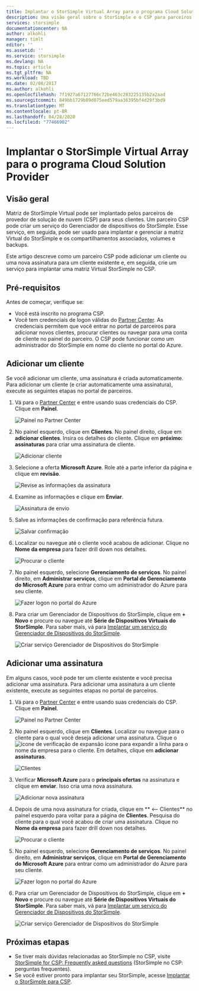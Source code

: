 ```yaml
---
title: Implantar o StorSimple Virtual Array para o programa Cloud Solution Provider
description: Uma visão geral sobre o StorSimple e o CSP para parceiros do StorSimple.
services: storsimple
documentationcenter: NA
author: alkohli
manager: timlt
editor: ''
ms.assetid: ''
ms.service: storsimple
ms.devlang: NA
ms.topic: article
ms.tgt_pltfrm: NA
ms.workload: TBD
ms.date: 02/08/2017
ms.author: alkohli
ms.openlocfilehash: 7f1927a67127766c72be463c283225135b2a2aad
ms.sourcegitcommit: 849bb1729b89d075eed579aa36395bf4d29f3bd9
ms.translationtype: MT
ms.contentlocale: pt-BR
ms.lasthandoff: 04/28/2020
ms.locfileid: "77466902"
---
```

# <a name="deploy-storsimple-virtual-array-for-cloud-solution-provider-program"></a>Implantar o StorSimple Virtual Array para o programa Cloud Solution Provider

## <a name="overview"></a>Visão geral

Matriz de StorSimple Virtual pode ser implantado pelos parceiros de provedor de solução de nuvem (CSP) para seus clientes. Um parceiro CSP pode criar um serviço do Gerenciador de dispositivos do StorSimple. Esse serviço, em seguida, pode ser usado para implantar e gerenciar a matriz Virtual do StorSimple e os compartilhamentos associados, volumes e backups.

Este artigo descreve como um parceiro CSP pode adicionar um cliente ou uma nova assinatura para um cliente existente e, em seguida, crie um serviço para implantar uma matriz Virtual StorSimple no CSP.

## <a name="prerequisites"></a>Pré-requisitos

Antes de começar, verifique se:

- Você está inscrito no programa CSP.
- Você tem credenciais de logon válidas do [Partner Center](https://partnercenter.microsoft.com/). As credenciais permitem que você entrar no portal de parceiros para adicionar novos clientes, procurar clientes ou navegar para uma conta de cliente no painel do parceiro. O CSP pode funcionar como um administrador do StorSimple em nome do cliente no portal do Azure.
                             
## <a name="add-a-customer"></a>Adicionar um cliente

Se você adicionar um cliente, uma assinatura é criada automaticamente. Para adicionar um cliente (e criar automaticamente uma assinatura), execute as seguintes etapas no portal de parceiros.

1. Vá para o [Partner Center](https://partnercenter.microsoft.com/) e entre usando suas credenciais do CSP. Clique em **Painel**.

     ![Painel no Partner Center](./media/storsimple-partner-csp-deploy/image1.png)
                              
2. No painel esquerdo, clique em **Clientes**. No painel direito, clique em **adicionar clientes**. Insira os detalhes do cliente. Clique em **próximo: assinaturas** para criar uma assinatura de cliente.

    ![Adicionar cliente](./media/storsimple-partner-csp-deploy/image2.png)

3.  Selecione a oferta **Microsoft Azure**. Role até a parte inferior da página e clique em **revisão**.

    ![Revise as informações da assinatura](./media/storsimple-partner-csp-deploy/image3.png)
                              
4. Examine as informações e clique em **Enviar**.

    ![Assinatura de envio](./media/storsimple-partner-csp-deploy/image4.png)

5. Salve as informações de confirmação para referência futura.

    ![Salvar confirmação](./media/storsimple-partner-csp-deploy/image5.png)

6. Localizar ou navegue até o cliente você acabou de adicionar. Clique no **Nome da empresa** para fazer drill down nos detalhes.

    ![Procurar o cliente](./media/storsimple-partner-csp-deploy/image6.png)  

7. No painel esquerdo, selecione **Gerenciamento de serviços**. No painel direito, em **Administrar serviços**, clique em **Portal de Gerenciamento do Microsoft Azure** para entrar como um administrador do Azure para seu cliente.

    ![Fazer logon no portal do Azure](./media/storsimple-partner-csp-deploy/image9.png)

8. Para criar um Gerenciador de Dispositivos do StorSimple, clique em **+ Novo** e procure ou navegue até **Série de Dispositivos Virtuais do StorSimple**. Para saber mais, vá para [Implantar um serviço do Gerenciador de Dispositivos do StorSimple](storsimple-virtual-array-manage-service.md).

    ![Criar serviço Gerenciador de Dispositivos do StorSimple](./media/storsimple-partner-csp-deploy/image8.png)


## <a name="add-a-subscription"></a>Adicionar uma assinatura

Em alguns casos, você pode ter um cliente existente e você precisa adicionar uma assinatura. Para adicionar uma assinatura a um cliente existente, execute as seguintes etapas no portal de parceiros.

1. Vá para o [Partner Center](https://partnercenter.microsoft.com/) e entre usando suas credenciais do CSP. Clique em **Painel**.

     ![Painel no Partner Center](./media/storsimple-partner-csp-deploy/image1.png)
                              
2. No painel esquerdo, clique em **Clientes**. Localizar ou navegue para o cliente para o qual você deseja adicionar uma assinatura. Clique o ![ícone de verificação de expansão](./media/storsimple-partner-csp-deploy/expand_pane_icon.png) ícone para expandir a linha para o nome da empresa para o cliente. Em detalhes, clique em **adicionar assinaturas**.

    ![Clientes](./media/storsimple-partner-csp-deploy/image10.png)

3. Verificar **Microsoft Azure** para o **principais ofertas** na assinatura e clique em **enviar**. Isso cria uma nova assinatura.

    ![Adicionar nova assinatura](./media/storsimple-partner-csp-deploy/image11.png)

6. Depois de uma nova assinatura for criada, clique em ** <-- Clientes** no painel esquerdo para voltar para a página de **Clientes**. Pesquisa do cliente para o qual você acabou de criar uma assinatura. Clique no **Nome da empresa** para fazer drill down nos detalhes.

    ![Procurar o cliente](./media/storsimple-partner-csp-deploy/image6.png)  

7. No painel esquerdo, selecione **Gerenciamento de serviços**. No painel direito, em **Administrar serviços**, clique em **Portal de Gerenciamento do Microsoft Azure** para entrar como um administrador do Azure para seu cliente.

    ![Fazer logon no portal do Azure](./media/storsimple-partner-csp-deploy/image9.png)

8. Para criar um Gerenciador de Dispositivos do StorSimple, clique em **+ Novo** e procure ou navegue até **Série de Dispositivos Virtuais do StorSimple**. Para saber mais, vá para [Implantar um serviço do Gerenciador de Dispositivos do StorSimple](storsimple-virtual-array-manage-service.md).

    ![Criar serviço Gerenciador de Dispositivos do StorSimple](./media/storsimple-partner-csp-deploy/image8.png)

## <a name="next-steps"></a>Próximas etapas

- Se tiver mais dúvidas relacionadas ao StorSimple no CSP, visite [StorSimple for CSP: Frequently asked questions](storsimple-partner-csp-faq.md) (StorSimple no CSP: perguntas frequentes).
- Se você estiver pronto para implantar seu StorSimple, acesse [Implantar o StorSimple para CSP](storsimple-partner-csp-deploy.md).
